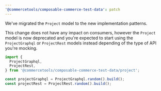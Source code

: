 ```yaml
---
'@commercetools/composable-commerce-test-data': patch
---
```


We've migrated the `Project` model to the new implementation patterns.

This change does not have any impact on consumers, however the `Project` model is now deprecated and you're expected to start using the `ProjectGraphql` or `ProjectRest` models instead depending of the type of API you're mocking.

```ts
import {
  ProjectGraphql,
  ProjectRest,
} from '@commercetools/composable-commerce-test-data/project';

const projectGraphql = ProjectGraphql.random().build();
const projectRest = ProjectRest.random().build();
```

